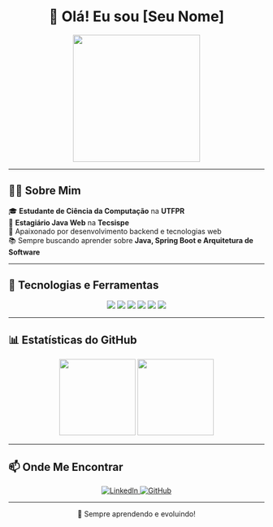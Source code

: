 <h1 align="center">👋 Olá! Eu sou [Seu Nome] </h1>

<p align="center">
  <img src="https://media.giphy.com/media/l0MYGB6zVJltYi1zO/giphy.gif" width="250">
</p>

---

## 👨‍💻 Sobre Mim  
🎓 **Estudante de Ciência da Computação** na **UTFPR**  
💼 **Estagiário Java Web** na **Tecsispe**  
🚀 Apaixonado por desenvolvimento backend e tecnologias web  
📚 Sempre buscando aprender sobre **Java, Spring Boot e Arquitetura de Software**  

---

## 🚀 Tecnologias e Ferramentas  

<div align="center">
  <img src="https://img.shields.io/badge/Java-007396?style=for-the-badge&logo=java&logoColor=white">
  <img src="https://img.shields.io/badge/Spring%20Boot-6DB33F?style=for-the-badge&logo=spring&logoColor=white">
  <img src="https://img.shields.io/badge/PostgreSQL-316192?style=for-the-badge&logo=postgresql&logoColor=white">
  <img src="https://img.shields.io/badge/GraphQL-E10098?style=for-the-badge&logo=graphql&logoColor=white">
  <img src="https://img.shields.io/badge/Git-F05032?style=for-the-badge&logo=git&logoColor=white">
  <img src="https://img.shields.io/badge/Docker-2496ED?style=for-the-badge&logo=docker&logoColor=white">
</div>

---

## 📊 Estatísticas do GitHub  

<div align="center">
  <img height="150em" src="https://github-readme-stats.vercel.app/api?username=seu-usuario&show_icons=true&theme=radical">
  <img height="150em" src="https://github-readme-stats.vercel.app/api/top-langs/?username=seu-usuario&layout=compact&theme=radical">
</div>

---

## 📫 Onde Me Encontrar  

<div align="center">
  <a href="https://www.linkedin.com/in/seu-perfil">
    <img src="https://img.shields.io/badge/LinkedIn-blue?style=for-the-badge&logo=linkedin" alt="LinkedIn">
  </a>
  <a href="https://github.com/seu-usuario">
    <img src="https://img.shields.io/badge/GitHub-black?style=for-the-badge&logo=github" alt="GitHub">
  </a>
</div>

---

<p align="center">🚀 Sempre aprendendo e evoluindo!</p>
